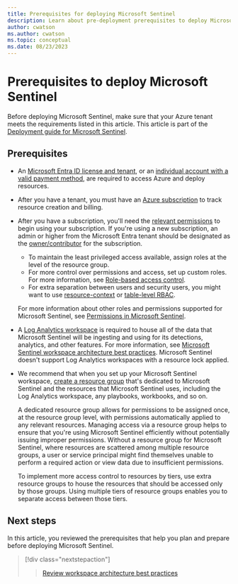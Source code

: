 ```yaml
---
title: Prerequisites for deploying Microsoft Sentinel
description: Learn about pre-deployment prerequisites to deploy Microsoft Sentinel.
author: cwatson
ms.author: cwatson
ms.topic: conceptual
ms.date: 08/23/2023
---
```


# Prerequisites to deploy Microsoft Sentinel

Before deploying Microsoft Sentinel, make sure that your Azure tenant meets the requirements listed in this article. This article is part of the [Deployment guide for Microsoft Sentinel](deploy-overview.md).

## Prerequisites

- An [Microsoft Entra ID license and tenant](../active-directory/develop/quickstart-create-new-tenant.md), or an [individual account with a valid payment method](https://azure.microsoft.com/free/), are required to access Azure and deploy resources.

- After you have a tenant, you must have an [Azure subscription](../cost-management-billing/manage/create-subscription.md) to track resource creation and billing.

- After you have a subscription, you'll need the [relevant permissions](../role-based-access-control/index.yml) to begin using your subscription. If you're using a new subscription, an admin or higher from the Microsoft Entra tenant should be designated as the [owner/contributor](../role-based-access-control/rbac-and-directory-admin-roles.md) for the subscription.

  - To maintain the least privileged access available, assign roles at the level of the resource group.
  - For more control over permissions and access, set up custom roles. For more information, see [Role-based access control](../role-based-access-control/custom-roles.md).
  - For extra separation between users and security users, you might want to use [resource-context](resource-context-rbac.md) or [table-level RBAC](https://techcommunity.microsoft.com/t5/azure-sentinel/table-level-rbac-in-azure-sentinel/ba-p/965043).

  For more information about other roles and permissions supported for Microsoft Sentinel, see [Permissions in Microsoft Sentinel](roles.md).

- A [Log Analytics workspace](../azure-monitor/logs/quick-create-workspace.md) is required to house all of the data that Microsoft Sentinel will be ingesting and using for its detections, analytics, and other features. For more information, see [Microsoft Sentinel workspace architecture best practices](best-practices-workspace-architecture.md). Microsoft Sentinel doesn't support Log Analytics workspaces with a resource lock applied.

- We recommend that when you set up your Microsoft Sentinel workspace, [create a resource group](../azure-resource-manager/management/manage-resource-groups-portal.md) that's dedicated to Microsoft Sentinel and the resources that Microsoft Sentinel uses, including the Log Analytics workspace, any playbooks, workbooks, and so on.

  A dedicated resource group allows for permissions to be assigned once, at the resource group level, with permissions automatically applied to any relevant resources. Managing access via a resource group helps to ensure that you're using Microsoft Sentinel efficiently without potentially issuing improper permissions. Without a resource group for Microsoft Sentinel, where resources are scattered among multiple resource groups, a user or service principal might find themselves unable to perform a required action or view data due to insufficient permissions.

  To implement more access control to resources by tiers, use extra resource groups to house the resources that should be accessed only by those groups. Using multiple tiers of resource groups enables you to separate access between those tiers.

## Next steps

In this article, you reviewed the prerequisites that help you plan and prepare before deploying Microsoft Sentinel.

> [!div class="nextstepaction"]
> >[Review workspace architecture best practices](best-practices-workspace-architecture.md)
